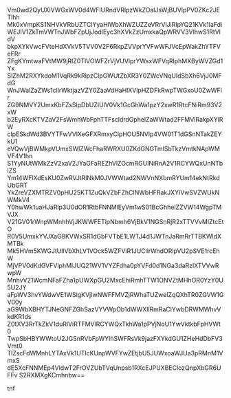Vm0wd2QyUXlVWGxWV0d4WFlURndVRlpzWkZOalJsWjBUVlpPV0ZKc2JETlhh
Mk0xVmpKS1NHVkVRbUZTClYyaHlWbXhWZUZZeVRrVlJiRlpYQ21KVk1IaFdi
WEJIV1ZkTmVWTnJWbFZpUjJodlEyc3hXVkZzUmxkaQpWRVV3VlhwS1RtVldV
bkpXYkVwcFVteHdXVkV5TVV0V2F6RkpZVVprYVFwWFJVcEpWakZhYTFVeFRr
ZFgKYmtwaFVtMW9jRlZ0TlVOWFZrVjVUVlprYWsxWFVqRlphMXByWVZGd1Yx
SlZhM2RXYkdoM1VqRk9kRlpzClpGWUtZbXR3Y0ZWcVNqUldSbXh6VjJ0MFdG
WnJWalZaZWs1cllrWktjazVZY0ZaaVdHaHlXVlpHZDFkRwpTWGxoU0ZwWFlr
ZG9NMVY2UmxKbFZsSlpDbUZIUlV0Vk1GcGhWa1pzY2xwR1RtcFNiRm93V2xW
b2EyRXcKTVZaV2FsWmhWbFphTTFscldrdGphelZaWWtad2FFMVlRakpXYlRW
clpESkdWd3BVYTFwVVlXeGFXRmxyClpHOU5NVlp4VW01T1dGSnNTakZEYkU1
eVQwVjBWMkpVUmxSWlZWcFhaRWRXU0ZKdGNGTmlSbTkzVmtkNApWMVF4V1hn
S1YyNUtWMkZzV2xaV2JYaGFaREZhVlZOcmRGUlNiRnA2V1RCYWQxUnNTblZS
Ym14WFlXdEsKU0ZwRVJtRlNkM0JVWWtad2NWVnNXbmRYUm14ekNtRkdUbGRT
YkZreVZXMTRZV0pHU25KT1ZuQkVZbFZhClNWbHFRakJXYlVwSVZWUkNWMkV4
Y0hwWk1uaHJaRlp3U0dOR1RtbFNNMlEyVm1wS01BcGhhelZZVW14WgpTMVJX
V21GV01rWnpWMnhhVjJKWWFETlpNbmh6VjBkV1NGSnRjR2xTTVVvMlZtcEtO
R0V5UmxkYVJXaG8KVWxSR1dGbFVTbE1LWTJ4d1JWTnJaRmRrTTBKWldXMTBk
Mk5HVm5KWGJtUllVbXhLV1VOck5WZFViR1JUCllrWndORlpVU2pSVE1rcEhW
MjVPV0dKdGVFVlphMlJUQ21WV1VYZFdha0pYVFd0d1NGa3daRzlXTVVwRwpW
MnhvV21WcmNFaFZha1pUWXpGU2MxcEhiRmhTTW1ONVZtMHhOR0YzY0U5U2JY
aFpWV3hvYWdwVE1WSlgKVjIwNWFFMVZjRWhaTUZwelZqQXhTR0ZGVW1GV00y
aG9WbXBHYTJNeGNFZGhSazVYVWpOb1dWWXllRmRaClYwbDRWMWhvVkdKR1ds
Z0tXV3RrTkZkV1duRlViRTFMVlRCYWQxTkhWa1pPVjNoU1YwVktkbFpHVWt0
TwpSbHBYWWtoU2JGSnRVbFpWYlhSWFRsVk9jazFXYkdGU1ZHeHdDbFV3Vmt0
TlZscFdWMnhLYTAxVk1UTlcKUnpWVFYwZEtjbU5JUWxoaWJUa3pRMnM1VmxS
dE5XcFNNMEp4VldwT2FrOVZUbTVqUnpsb1RXcEJPUXBEClozQnpXbGR6UFFv
S2RXMXgKCmhnbw==

tnf